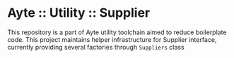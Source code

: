 # Ayte :: Utility :: Supplier

This repository is a part of Ayte utility toolchain aimed to reduce 
boilerplate code. This project maintains helper infrastructure for 
Supplier interface, currently providing several factories through
`Suppliers` class
